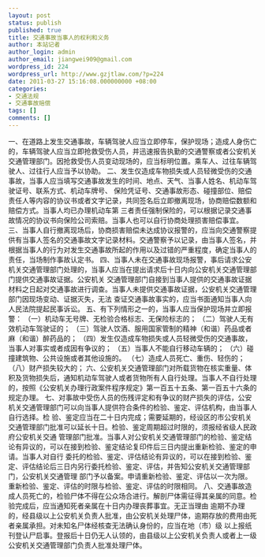 ```yaml
---
layout: post
status: publish
published: true
title: 交通事故当事人的权利和义务
author: 本站记者
author_login: admin
author_email: jiangwei909@gmail.com
wordpress_id: 224
wordpress_url: http://www.gzjtlaw.com/?p=224
date: 2011-03-27 15:16:08.000000000 +08:00
categories:
- 交通法规
- 交通事故赔偿
tags: []
comments: []
---
```

一、在道路上发生交通事故，车辆驾驶人应当立即停车，保护现场；造成人身伤亡的，车辆驾驶人应当立即抢救受伤人员，并迅速报告执勤的交通警察或者公安机关交通管理部门。因抢救受伤人员变动现场的，应当标明位置。乘车人、过往车辆驾驶人、过往行人应当予以协助。
二、发生仅造成车物损失或人员轻微受伤的交通事故，当事人应当填写交通事故发生的时间、地点、天气、当事人姓名、机动车驾驶证号、联系方式、机动车牌号、 保险凭证号、交通事故形态、碰撞部位、赔偿责任人等内容的协议书或者文字记录，共同签名后立即撤离现场，协商赔偿数额和赔偿方式。当事人均已办理机动车第 三者责任强制保险的，可以根据记录交通事故情况的协议书向保险公司索赔。当事人也可以自行协商处理损害赔偿事宜。
三、当事人自行撤离现场后，协商损害赔偿未达成协议报警的，应当向交通警察提供有当事人签名的交通事故文字记录材料。交通警察予以记录，由当事人签名，并根据当事人的行为对发生交通事故所起的作用以及过错的严重程度，确定当事人的责任，当场制作事故认定书。
四、当事人未在交通事故现场报警，事后请求公安机关交通管理部门处理的，当事人应当在提出请求后十日内向公安机关交通管理部门提供交通事故证据。公安机关 交通管理部门自接到当事人提供的交通事故证据材料之日起对交通事故进行调查。当事人未提供交通事故证据，公安机关交通管理部门因现场变动、证据灭失，无法 查证交通事故事实的，应当书面通知当事人向人民法院提起民事诉讼。
五、有下列情形之一的，当事人应当保护现场并立即报警：
（一）机动车无号牌、无检验合格标志、无保险标志的；
（二）驾驶人无有效机动车驾驶证的；
（三）驾驶人饮酒、服用国家管制的精神（和谐）药品或者麻（和谐）醉药品的；
（四）发生仅造成车物损失或人员轻微受伤的交通事故，当事人对事实或者成因有争议的；
（五）当事人不能自行移动车辆的；
（六）碰撞建筑物、公共设施或者其他设施的。
（七）造成人员死亡、重伤、轻伤的；
（八）财产损失较大的；
六、公安机关交通管理部门对所载货物在核实重量、体积及货物损失后，通知机动车驾驶人或者货物所有人自行处理。当事人不自行处理的，按照《公安机关办理行政案件程序规定》第一百五十五条、第一百五十六条的规定办理。
七、对事故中受伤人员的伤残评定和有争议的财产损失的评估，公安机关交通管理部门可以向当事人提供符合条件的检验、鉴定、评估机构，由当事人自行选择。检 验、鉴定应当在二十日内完成；需要延期的，经设区的市公安机关交通管理部门批准可以延长十日。检验、鉴定周期超过时限的，须报经省级人民政府公安机关交通 管理部门批准。当事人对公安机关交通管理部门的检验、鉴定结论有异议的，可以在接到检验、鉴定结论复印件后三日内提出重新检验、鉴定的申请。当事人对自行 委托的检验、鉴定、评估结论有异议的，可以在接到检验、鉴定、评估结论后三日内另行委托检验、鉴定、评估，并告知公安机关交通管理部门，公安机关交通管理 部门予以备案。申请重新检验、鉴定、评估以一次为限。重新检验、鉴定、评估的时限与检验、鉴定、评估的时限相同。
八、交通事故造成人员死亡的，检验尸体不得在公众场合进行。解剖尸体需征得其亲属的同意。检验完成后，应当通知死者亲属在十日内办理丧葬事宜。无正当理由 逾期不办理的，经县级以上公安机关负责人批准，由公安机关处理尸体，逾期存放的费用由死者亲属承担。对未知名尸体经核查无法确认身份的，应当在地（市）级 以上报纸刊登认尸启事。登报后十日仍无人认领的，由县级以上公安机关负责人或者上一级公安机关交通管理部门负责人批准处理尸体。
